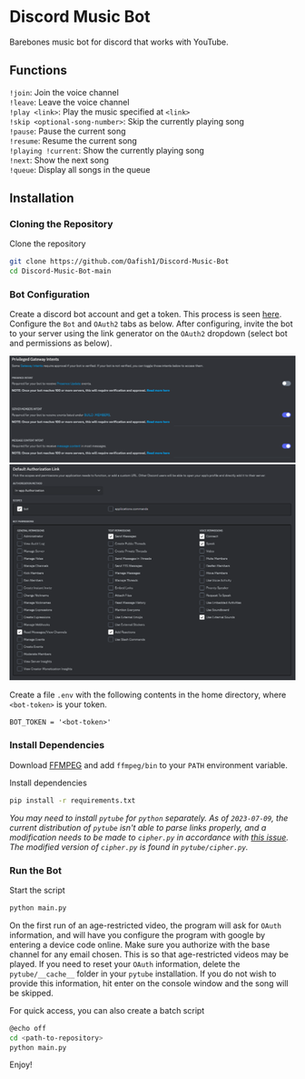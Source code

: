 # Discord Music Bot

Barebones music bot for discord that works with YouTube.

## Functions

`!join`: Join the voice channel\
`!leave`: Leave the voice channel\
`!play <link>`: Play the music specified at `<link>`\
`!skip <optional-song-number>`: Skip the currently playing song\
`!pause`: Pause the current song\
`!resume`: Resume the current song\
`!playing !current`: Show the currently playing song\
`!next`: Show the next song\
`!queue`: Display all songs in the queue

## Installation

### Cloning the Repository

Clone the repository

```bash
git clone https://github.com/Oafish1/Discord-Music-Bot
cd Discord-Music-Bot-main
```

### Bot Configuration

Create a discord bot account and get a token. This process is seen [here](https://discordgsm.com/guide/how-to-get-a-discord-bot-token).  Configure the `Bot` and `OAuth2` tabs as below.  After configuring, invite the bot to your server using the link generator on the `OAuth2` dropdown (select bot and permissions as below).

<img src='img\privileged_gateway_intents.PNG' alt='Privileged Gateway Intents' width='600'/>
<img src='img\default_authorization_link.PNG' alt='Default Authorization Link' width='600'/>

Create a file `.env` with the following contents in the home directory, where `<bot-token>` is your token.

```text
BOT_TOKEN = '<bot-token>'
```

### Install Dependencies

Download [FFMPEG](https://ffmpeg.org/download.html) and add `ffmpeg/bin` to your `PATH` environment variable.

Install dependencies

```bash
pip install -r requirements.txt
```

*You may need to install `pytube` for `python` separately.  As of `2023-07-09`, the current distribution of `pytube` isn't able to parse links properly, and a modification needs to be made to `cipher.py` in accordance with [this issue](https://github.com/pytube/pytube/issues/1678#issuecomment-1603948730).  The modified version of `cipher.py` is found in `pytube/cipher.py`.*

### Run the Bot

Start the script

```bash
python main.py
```

On the first run of an age-restricted video, the program will ask for `OAuth` information, and will have you configure the program with google by entering a device code online.  Make sure you authorize with the base channel for any email chosen.  This is so that age-restricted videos may be played.  If you need to reset your `OAuth` information, delete the `pytube/__cache__` folder in your `pytube` installation.  If you do not wish to provide this information, hit enter on the console window and the song will be skipped.

For quick access, you can also create a batch script

```bash
@echo off
cd <path-to-repository>
python main.py
```

Enjoy!
